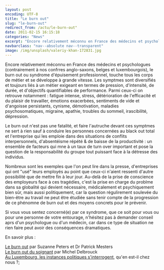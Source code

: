 ```yaml
---
layout: post
encoding: UTF-8
title: "Le burn out"
slug: "le-burn-out"
redirect_from: /actu/le-burn-out"
date: 2011-02-15 16:15:18
categories: "News"
excerpt: "Encore relativement méconnu en France des médecins et psychologues (contrairement à nos confrres anglo-saxons, belges et luxembourgois), le burn out ou syndrome d'épuisement professionnel, touche tous les corps de métier et se développe à grande vitesse."
navbarclass: "nav--absolute nav--transparent"
image: /img/unsplash/valeriy-khan-172831.jpg
---
```

Encore relativement méconnu en France des médecins et psychologues (contrairement à nos confrres anglo-saxons, belges et luxembourgois), le burn out ou syndrome d'épuisement professionnel, touche tous les corps de métier et se développe à grande vitesse.
Les symptmes sont diversifiés et toujours liés à un métier exigeant en termes de pression, d'intensité, de durée, et d'objectifs quantifiables de performance. Parmi ceux-ci on retrouve notamment : fatigue intense, stress, détérioration de l'efficacité et du plaisir de travailler, émotions exacerbées, sentiments de vide et d'angoisse persistants, cynisme, démotivation, maladies psychosomatiques, migraine, apathie, troubles du sommeil, irascibilité, dépression.  
  
Le burn out n'est pas une fatalité, et faire l'autruche devant ces symptmes ne sert à rien sauf à conduire les personnes concernées au black out total et l'entreprise qui les emploie dans des situations de conflits interpersonnels, d'absentéisme répété & de baisse de la productivité : un ensemble de facteurs qui mne à un taux de turn over important et pose la question de la responsabilité du groupe tout puissant face à la détresse des individus.   
  
Nombreux sont les exemples que l'on peut lire dans la presse, d'entreprises qui ont "usé" leurs employés au point que ceux-ci n'aient ressenti d'autre possibilité que de mettre fin à leur jour. Au-delà de la prise de conscience des employeurs face à ces tragédies, c'est la prise en charge du problme dans sa globalité qui devient nécessaire, médicalement et psychiquement bien sûr, mais aussi politiquement, car la question régulirement soulevée du bien-être au travail ne peut être étudiée sans tenir compte de la progression de ce phénomne de burn out et des moyens concrets pour le prévenir.  
  
Si vous vous sentez concerné(e) par ce syndrome, que ce soit pour vous ou pour une personne de votre entourage, n'hésitez pas à demander conseil aprs d'un psychologue ou d'un médecin, car dans ce type de situation ne rien faire peut avoir des conséquences dramatiques.  
  
En savoir plus :  
  
[Le burn out](http://www.amazon.fr/Burn-Out-Comprendre-l%C3%A9puisement-professionnel/dp/2501056434) par Suzanne Peters et Dr Patrick Mesters   
[Le burn out du soignant](http://www.amazon.fr/burn-out-soignant-syndrome-d%C3%A9puisement-professionnel/dp/2804100995/ref=sr_1_3?s=books&ie=UTF8&qid=1297785972&sr=1-3) par Michel Delbrouck   
[Au Luxembourg, les instances politiques s'interrogent](http://www.gouvernement.lu/salle_presse/actualite/2011/02-fevrier/15-qe-schmit/), qu'en est-il chez nous ?;